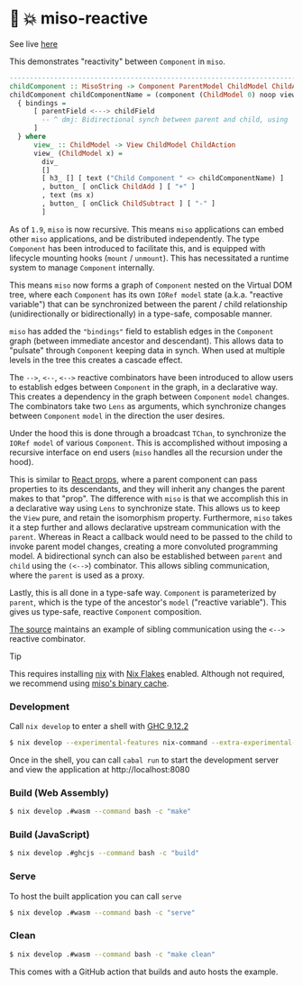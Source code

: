 :ramen: :boom: miso-reactive
====================

See live [here](https://reactive.haskell-miso.org/)

This demonstrates "reactivity" between `Component` in `miso`.

```haskell
----------------------------------------------------------------------------
childComponent :: MisoString -> Component ParentModel ChildModel ChildAction
childComponent childComponentName = (component (ChildModel 0) noop view_)
  { bindings =
      [ parentField <---> childField
        -- ^ dmj: Bidirectional synch between parent and child, using `Lens`
      ]
  } where
      view_ :: ChildModel -> View ChildModel ChildAction
      view_ (ChildModel x) =
        div_
        []
        [ h3_ [] [ text ("Child Component " <> childComponentName) ]
        , button_ [ onClick ChildAdd ] [ "+" ]
        , text (ms x)
        , button_ [ onClick ChildSubtract ] [ "-" ]
        ]
```

As of `1.9`, `miso` is now recursive. This means `miso` applications can embed other `miso` applications, and be distributed independently. The type `Component` has been introduced to facilitate this, and is equipped with lifecycle mounting hooks (`mount` / `unmount`). This has necessitated a runtime system to manage `Component` internally.

This means `miso` now forms a graph of `Component` nested on the Virtual DOM tree, where each `Component` has its own `IORef model` state (a.k.a. "reactive variable") that can be synchronized between the parent / child relationship (unidirectionally or bidirectionally) in a type-safe, composable manner.

`miso` has added the `"bindings"` field to establish edges in the `Component` graph (between immediate ancestor and descendant). This allows data to "pulsate" through `Component` keeping data in synch. When used at multiple levels in the tree this creates a cascade effect.

The `-->`, `<--`, `<-->` reactive combinators have been introduced to allow users to establish edges between `Component` in the graph, in a declarative way. This creates a dependency in the graph between `Component` `model` changes. The combinators take two `Lens` as arguments, which synchronize changes between `Component` `model` in the direction the user desires.

Under the hood this is done through a broadcast `TChan`, to synchronize the `IORef model` of various `Component`. This is accomplished without imposing a recursive interface on end users (`miso` handles all the recursion under the hood).

This is similar to [React props](https://react.dev/learn/passing-props-to-a-component), where a parent component can pass properties to its descendants, and they will inherit any changes the parent makes to that "prop". The difference with `miso` is that we accomplish this in a declarative way using `Lens` to synchronize state. This allows us to keep the `View` pure, and retain the isomorphism property. Furthermore, `miso` takes it a step further and allows declarative upstream communication with the `parent`. Whereas in React a callback would need to be passed to the child to invoke parent model changes, creating a more convoluted programming model. A bidirectional synch can also be established between `parent` and `child` using the `(<-->`) combinator. This allows sibling communication, where the `parent` is used as a proxy.

Lastly, this is all done in a type-safe way. `Component` is parameterized by `parent`, which is the type of the ancestor's `model` ("reactive variable"). This gives us type-safe, reactive `Component` composition.

[The source](https://github.com/haskell-miso/miso-reactive/blob/master/app/Main.hs) maintains an example of sibling communication using the `<-->` reactive combinator.

> [!TIP]
> This requires installing [nix](https://nixos.org) with [Nix Flakes](https://wiki.nixos.org/wiki/Flakes) enabled.
> Although not required, we recommend using [miso's binary cache](https://github.com/dmjio/miso?tab=readme-ov-file#binary-cache).

### Development

Call `nix develop` to enter a shell with [GHC 9.12.2](https://haskell.org/ghc)

```bash
$ nix develop --experimental-features nix-command --extra-experimental-features flakes
```

Once in the shell, you can call `cabal run` to start the development server and view the application at http://localhost:8080

### Build (Web Assembly)

```bash
$ nix develop .#wasm --command bash -c "make"
```

### Build (JavaScript)

```bash
$ nix develop .#ghcjs --command bash -c "build"
```

### Serve

To host the built application you can call `serve`

```bash
$ nix develop .#wasm --command bash -c "serve"
```

### Clean

```bash
$ nix develop .#wasm --command bash -c "make clean"
```

This comes with a GitHub action that builds and auto hosts the example.
